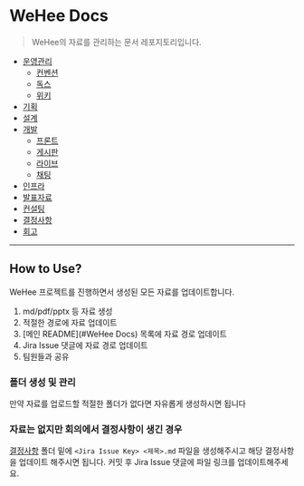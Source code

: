 # WeHee Docs

> WeHee의 자료를 관리하는 문서 레포지토리입니다.

- [운영관리](운영관리/README.md)
  - [컨벤션](운영관리/컨벤션/README.md)
  - [독스](운영관리/독스/README.md)
  - [위키](운영관리/위키/README.md)
- [기획](기획/README.md)
- [설계](설계/README.md)
- [개발](개발/README.md)
  - [프론트](개발/프론트/README.md)
  - [게시판](개발/게시판/README.md)
  - [라이브](개발/라이브/README.md)
  - [채팅](개발/채팅/README.md)
- [인프라](인프라/README.md)
- [발표자료](발표자료/README.md)
- [컨설팅](컨설팅/README.md)
- [결정사항](결정사항/README.md)
- [회고](회고/README.md)

------

## How to Use?

WeHee 프로젝트를 진행하면서 생성된 모든 자료를 업데이트합니다.

1. md/pdf/pptx 등 자료 생성
2. 적절한 경로에 자료 업데이트
3. [메인 README](#WeHee Docs) 목록에 자료 경로 업데이트
4. Jira Issue 댓글에 자료 경로 업데이트
5. 팀원들과 공유

### 폴더 생성 및 관리

만약 자료를 업로드할 적절한 폴더가 없다면 자유롭게 생성하시면 됩니다

### 자료는 없지만 회의에서 결정사항이 생긴 경우

[결정사항](결정사항/README.md) 폴더 밑에 `<Jira Issue Key> <제목>.md` 파일을 생성해주시고 해당 결정사항을 업데이트 해주시면 됩니다. 커밋 후 Jira Issue 댓글에 파일 링크를 업데이트해주세요.
